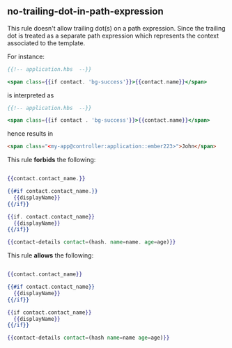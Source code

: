 ## no-trailing-dot-in-path-expression

This rule doesn't allow trailing dot(s) on a path expression. Since the trailing dot is treated as a separate path expression which represents the context associated to the template.

For instance:

```hbs
{{!-- application.hbs  --}}

<span class={{if contact. 'bg-success'}}>{{contact.name}}</span>
```

is interpreted as

```hbs
{{!-- application.hbs  --}}

<span class={{if contact . 'bg-success'}}>{{contact.name}}</span>
```

hence results in

```html
<span class="<my-app@controller:application::ember223>">John</span>
```

This rule **forbids** the following:

```hbs

{{contact.contact_name.}}

{{#if contact.contact_name.}}
  {{displayName}}
{{/if}}

{{if. contact.contact_name}}
  {{displayName}}
{{/if}}

{{contact-details contact=(hash. name=name. age=age)}}
```

This rule **allows** the following:

```hbs

{{contact.contact_name}}

{{#if contact.contact_name}}
  {{displayName}}
{{/if}}

{{if contact.contact_name}}
  {{displayName}}
{{/if}}

{{contact-details contact=(hash name=name age=age)}}
```
